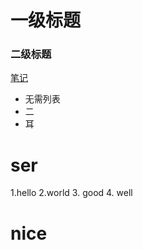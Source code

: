 # 一级标题
### 二级标题
[笔记](D:\java\Projects\JavaSummarize\io\src\bytechars\bytechars.txt)
- 无需列表
- 二
- 耳
# ser
1.hello
2.world
3. good
4. well
# nice
